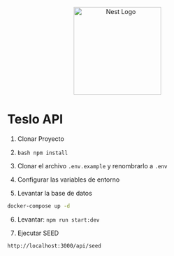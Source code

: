 <p align="center">
  <a href="http://nestjs.com/" target="blank"><img src="https://nestjs.com/img/logo-small.svg" width="200" alt="Nest Logo" /></a>
</p>

[circleci-image]: https://img.shields.io/circleci/build/github/nestjs/nest/master?

# Teslo API

1. Clonar Proyecto
2. ```bash npm install ```

3. Clonar el archivo ```.env.example``` y renombrarlo a ```.env```
4. Configurar las variables de entorno

5. Levantar la base de datos
```bash
docker-compose up -d
```
6. Levantar: ```npm run start:dev ```

7. Ejecutar SEED
```
http://localhost:3000/api/seed
```


